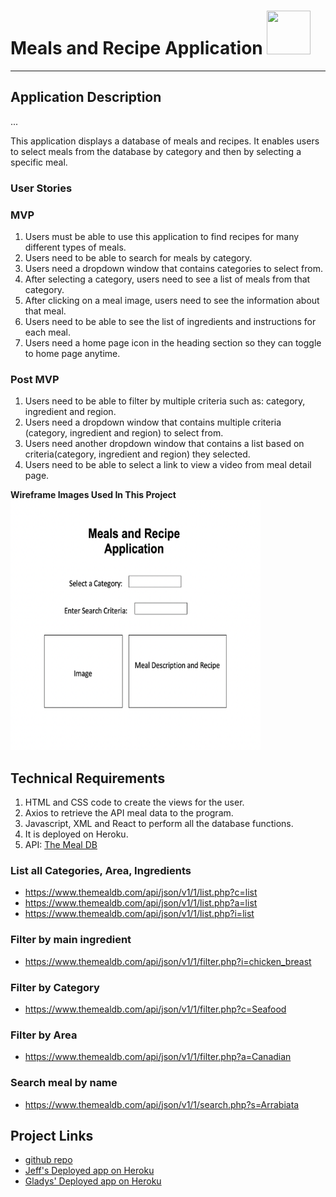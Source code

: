# **Meals and Recipe Application** <img src="https://image.flaticon.com/icons/svg/608/608857.svg"  width="70" height="70" />
***

## Application Description
...

This application displays a database of meals and recipes. It enables users to select meals from the database by category and then by selecting a specific meal.

### User Stories
### MVP
1.  Users must be able to use this application to find recipes for many different types of meals.
2.  Users need to be able to search for meals by category.
3.  Users need a dropdown window that contains categories to select from.
4.  After selecting a category, users need to see a list of meals from that category. 
5.  After clicking on a meal image, users need to see the information about that meal.
6.  Users need to be able to see the list of ingredients and instructions for each meal.
7.  Users need a home page icon in the heading section so they can toggle to home page anytime.

### Post MVP
1. Users need to be able to filter by multiple criteria such as: category, ingredient and region.
2. Users need a dropdown window that contains multiple criteria (category, ingredient and region) to select from.
3. Users need another dropdown window that contains a list based on criteria(category, ingredient and region) they selected.
4. Users need to be able to select a link to view a video from meal detail page.

**Wireframe Images Used In This Project**
 <img src="https://github.com/gcruz16/project3-meals/blob/master/public/Project3wireframeimage1.png"  width="400" height="400" align-content="center"/>


## Technical Requirements

1. HTML and CSS code to create the views for the user.
2. Axios to retrieve the API meal data to the program.
3. Javascript, XML and React to perform all the database functions.
4. It is deployed on Heroku.
5. API: [The Meal DB](https://www.themealdb.com/api.php) 
### List all Categories, Area, Ingredients
* https://www.themealdb.com/api/json/v1/1/list.php?c=list 
* https://www.themealdb.com/api/json/v1/1/list.php?a=list 
* https://www.themealdb.com/api/json/v1/1/list.php?i=list 
### Filter by main ingredient
* https://www.themealdb.com/api/json/v1/1/filter.php?i=chicken_breast
### Filter by Category
* https://www.themealdb.com/api/json/v1/1/filter.php?c=Seafood
### Filter by Area
* https://www.themealdb.com/api/json/v1/1/filter.php?a=Canadian
### Search meal by name
* https://www.themealdb.com/api/json/v1/1/search.php?s=Arrabiata


## Project Links
* [github repo](https://github.com/gcruz16/project3-meals)
* [Jeff's Deployed app on Heroku](https://jeffb-project3-meals.herokuapp.com/)
* [Gladys' Deployed app on Heroku](https://meals-app-project3.herokuapp.com/)


